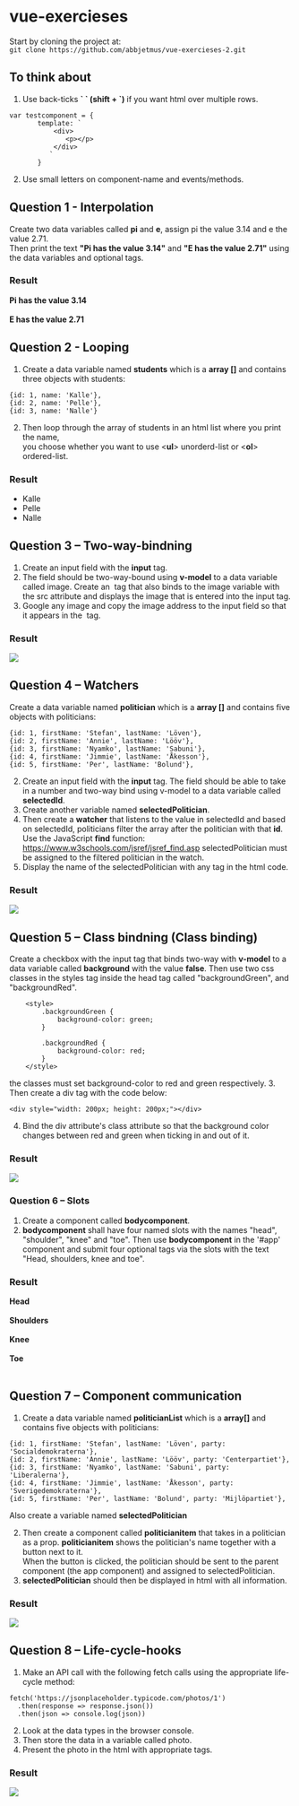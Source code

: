 # vue-exercieses
Start by cloning the project at:
<br>
`git clone https://github.com/abbjetmus/vue-exercieses-2.git`
<br>
## To think about

1. Use back-ticks **\` \` (shift + `)** if you want html over multiple rows.
```
var testcomponent = {
       template: `
           <div>
              <p></p>
           </div>
          `
       }
```
2.	Use small letters on component-name and events/methods.

## Question 1 - Interpolation

Create two data variables called **pi** and **e**, assign pi the value 3.14 and e the value 2.71. <br>
Then print the text **"Pi has the value 3.14"** and **"E has the value 2.71"** using the data variables and optional tags.

### Result
**Pi has the value 3.14**<br><br>
**E has the value 2.71**<br>

## Question 2 - Looping
1. Create a data variable named **students** which is a **array []** and contains three objects with students:

```
{id: 1, name: 'Kalle'},
{id: 2, name: 'Pelle'},
{id: 3, name: 'Nalle'}
```

2. Then loop through the array of students in an html list where you print the name, <br>
you choose whether you want to use <**ul**> unorderd-list or <**ol**> ordered-list.

### Result
* Kalle
* Pelle
* Nalle

## Question 3 – Two-way-bindning

1. Create an input field with the **input** tag.
2. The field should be two-way-bound using **v-model** to a data variable called image.
Create an <img> tag that also binds to the image variable with the src attribute and displays the image that is entered into the input tag.
4. Google any image and copy the image address to the input field so that it appears in the <img> tag.

### Result
![](./assets/uppgift3.gif)

## Question 4 – Watchers 
Create a data variable named **politician** which is a **array []** and contains five objects with politicians:
```
{id: 1, firstName: 'Stefan', lastName: 'Löven'},
{id: 2, firstName: 'Annie', lastName: 'Lööv'},
{id: 3, firstName: 'Nyamko', lastName: 'Sabuni'},
{id: 4, firstName: 'Jimmie', lastName: 'Åkesson'},
{id: 5, firstName: 'Per', lastName: 'Bolund'},
```

2. Create an input field with the **input** tag.
The field should be able to take in a number and two-way bind using v-model to a data variable called **selectedId**.
4. Create another variable named **selectedPolitician**.
5. Then create a **watcher** that listens to the value in selectedId and based on selectedId, politicians filter the array after the politician with that **id**.
Use the JavaScript **find** function: <https://www.w3schools.com/jsref/jsref_find.asp>
selectedPolitician must be assigned to the filtered politician in the watch.
6. Display the name of the selectedPolitician with any tag in the html code.

### Result
![](./assets/uppgift4.gif)

## Question 5 – Class bindning (Class binding)
Create a checkbox with the input tag that binds two-way with **v-model** to a data variable called **background** with the value **false**.
Then use two css classes in the styles tag inside the head tag called "backgroundGreen", and "backgroundRed".
```
    <style>
        .backgroundGreen {
            background-color: green;
        }

        .backgroundRed {
            background-color: red;
        }
    </style>
```
the classes must set background-color to red and green respectively.
3. Then create a div tag with the code below:
```
<div style="width: 200px; height: 200px;"></div>
```
4. Bind the div attribute's class attribute so that the background color changes between red and green when ticking in and out of it.
### Result
![](./assets/uppgift5.gif)

### Question 6 – Slots 
1. Create a component called **bodycomponent**.
2. **bodycomponent** shall have four named slots with the names "head", "shoulder", "knee" and "toe".
Then use **bodycomponent** in the '#app' component and submit four optional tags via the slots with the text
"Head, shoulders, knee and toe".

### Result

**Head**<br><br>
**Shoulders**<br><br>
**Knee**<br><br>
**Toe**<br><br>


## Question 7 – Component communication
1. Create a data variable named **politicianList** which is a **array[]** and contains five objects with politicians:
```
{id: 1, firstName: 'Stefan', lastName: 'Löven', party: 'Socialdemokraterna'},
{id: 2, firstName: 'Annie', lastName: 'Lööv', party: 'Centerpartiet'},
{id: 3, firstName: 'Nyamko', lastName: 'Sabuni', party: 'Liberalerna'},
{id: 4, firstName: 'Jimmie', lastName: 'Åkesson', party: 'Sverigedemokraterna'},
{id: 5, firstName: 'Per', lastName: 'Bolund', party: 'Mijlöpartiet'},
```

Also create a variable named **selectedPolitician**<br>

2. Then create a component called **politicianitem** that takes in a politician as a prop.
**politicianitem** shows the politician's name together with a button next to it. <br>
When the button is clicked, the politician should be sent to the parent component (the app component) and assigned to
selectedPolitician. <br>
4. **selectedPolitician** should then be displayed in html with all information.

### Result
![](./assets/uppgift6.gif)

## Question 8 – Life-cycle-hooks
1. Make an API call with the following fetch calls using the appropriate life-cycle method:

```
fetch('https://jsonplaceholder.typicode.com/photos/1')
  .then(response => response.json())
  .then(json => console.log(json))
```

2. Look at the data types in the browser console.
3. Then store the data in a variable called photo.
4. Present the photo in the html with appropriate tags.


### Result
![](./assets/uppgift8.png)

